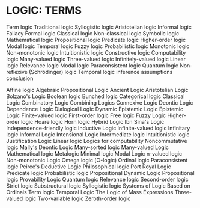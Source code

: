 # LOGIC: TERMS

Term logic
Traditional logic
Syllogistic logic
Aristotelian logic
Informal logic
Fallacy
Formal logic
Classical logic
Non-classical logic
Symbolic logic
Mathematical logic
Propositional logic
Predicate logic
Higher-order logic
Modal logic
Temporal logic
Fuzzy logic
Probabilistic logic
Monotonic logic
Non-monotonic logic
Intuitionistic logic
Constructive logic
Computability logic
Many-valued logic
Three-valued logic
Infinitely-valued logic
Linear logic
Relevance logic
Modal logic
Paraconsistent logic
Quantum logic
Non-reflexive (Schrödinger) logic
Temporal logic
inference
assumptions
conclusion

Affine logic
Algebraic Propositional Logic
Ancient Logic
Aristotelian Logic
Bolzano's Logic
Boolean logic
Bunched logic
Categorical logic
Classical Logic
Combinatory Logic
Combining Logics
Connexive Logic
Deontic Logic
Dependence Logic
Dialogical Logic
Dynamic Epistemic Logic
Epistemic Logic
Finite-valued logic
First-order logic
Free logic
Fuzzy Logic
Higher-order logic
Hoare logic
Horn logic
Hybrid Logic
Ibn Sina's Logic
Independence-friendly logic
Inductive Logic
Infinite-valued logic
Infinitary logic
Informal Logic
Intensional Logic
Intermediate logic
Intuitionistic logic
Justification Logic
Linear logic
Logics for computability
Noncommutative logic
Mally's Deontic Logic
Many-sorted logic
Many-valued Logic
Mathematical logic
Metalogic
Minimal logic
Modal Logic
n-valued logic
Non-monotonic Logic
Omega logic (Ω-logic)
Ordinal logic
Paraconsistent logic‎
Peirce's Deductive Logic
Philosophical logic
Port Royal Logic
Predicate logic‎
Probabilistic logic
Propositional Dynamic Logic
Propositional logic‎
Provability Logic
Quantum logic
Relevance logic
Second-order logic
Strict logic
Substructural logic
Syllogistic logic
Systems of Logic Based on Ordinals
Term logic
Temporal Logic
The Logic of Mass Expressions
Three-valued logic
Two-variable logic
Zeroth-order logic
